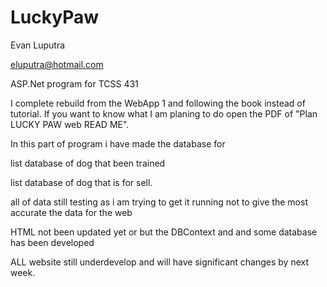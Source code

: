 # LuckyPaw
Evan Luputra

eluputra@hotmail.com

ASP.Net program for TCSS 431

I complete rebuild from the WebApp 1 and following the book instead of tutorial.
If you want to know what I am planing to do open the PDF of "Plan LUCKY PAW web READ ME".

In this part of program i have made the database for
 
list database of dog that been trained

list database of dog that is for sell.

all of data still testing as i am trying to get it running not to give the most accurate the data for the web

HTML not been updated yet or but the DBContext and and some database has been developed

ALL website still underdevelop and will have significant changes by next week.
